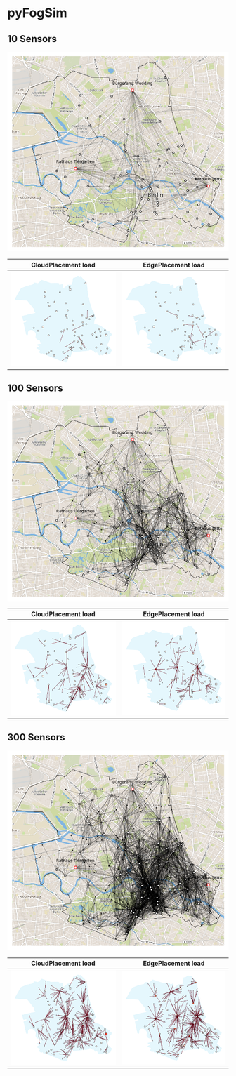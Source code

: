 # pyFogSim

## 10 Sensors

![](experiment_10_sensors/city.png)

| CloudPlacement load       | EdgePlacement load
|:-------------------------:|:-------------------------:
![](experiment_10_sensors/CloudPlacement_1000/load.png) | ![](experiment_10_sensors/EdgePlacement_1000/load.png)


## 100 Sensors

![](experiment_100_sensors/city.png)

| CloudPlacement load       | EdgePlacement load
|:-------------------------:|:-------------------------:
![](experiment_100_sensors/CloudPlacement_1000/load.png) | ![](experiment_100_sensors/EdgePlacement_1000/load.png)


## 300 Sensors

![](experiment_300_sensors/city.png)

| CloudPlacement load       | EdgePlacement load
|:-------------------------:|:-------------------------:
![](experiment_300_sensors/CloudPlacement_1000/load.png) | ![](experiment_300_sensors/EdgePlacement_1000/load.png)
